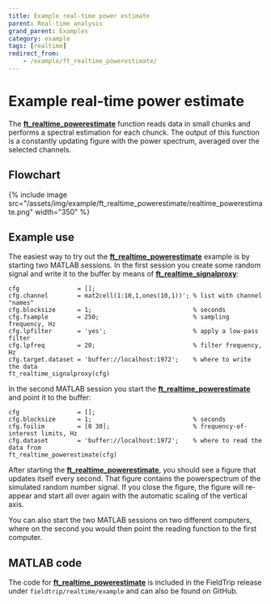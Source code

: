 ```yaml
---
title: Example real-time power estimate
parent: Real-time analysis
grand_parent: Examples
category: example
tags: [realtime]
redirect_from:
    - /example/ft_realtime_powerestimate/
---
```


# Example real-time power estimate

The **[ft_realtime_powerestimate](/reference/realtime/example/ft_realtime_powerestimate)** function reads data in small chunks and performs a spectral estimation for each chunck. The output of this function is a constantly updating figure with the power spectrum, averaged over the selected channels.

## Flowchart

{% include image src="/assets/img/example/ft_realtime_powerestimate/realtime_powerestimate.png" width="350" %}

## Example use

The easiest way to try out the **[ft_realtime_powerestimate](/reference/realtime/example/ft_realtime_powerestimate)** example is by starting two MATLAB sessions. In the first session you create some random signal and write it to the buffer by means of **[ft_realtime_signalproxy](/reference/realtime/example/ft_realtime_signalproxy)**:

    cfg                = [];
    cfg.channel        = mat2cell(1:10,1,ones(10,1))'; % list with channel "names"
    cfg.blocksize      = 1;                            % seconds
    cfg.fsample        = 250;                          % sampling frequency, Hz
    cfg.lpfilter       = 'yes';                        % apply a low-pass filter
    cfg.lpfreq         = 20;                           % filter frequency, Hz
    cfg.target.dataset = 'buffer://localhost:1972';    % where to write the data
    ft_realtime_signalproxy(cfg)

In the second MATLAB session you start the **[ft_realtime_powerestimate](/reference/realtime/example/ft_realtime_powerestimate)** and point it to the buffer:

    cfg                = [];
    cfg.blocksize      = 1;                            % seconds
    cfg.foilim         = [0 30];                       % frequency-of-interest limits, Hz
    cfg.dataset        = 'buffer://localhost:1972';    % where to read the data from
    ft_realtime_powerestimate(cfg)

After starting the **[ft_realtime_powerestimate](/reference/realtime/example/ft_realtime_powerestimate)**, you should see a figure that updates itself every second. That figure contains the powerspectrum of the simulated random number signal. If you close the figure, the figure will re-appear and start all over again with the automatic scaling of the vertical axis.

You can also start the two MATLAB sessions on two different computers, where on the second you would then point the reading function to the first computer.

## MATLAB code

The code for **[ft_realtime_powerestimate](/reference/realtime/example/ft_realtime_powerestimate)** is included in the FieldTrip release under `fieldtrip/realtime/example` and can also be found on GitHub.
